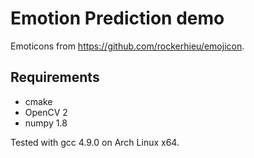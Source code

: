 # Emotion Prediction demo

Emoticons from https://github.com/rockerhieu/emojicon.

## Requirements

* cmake
* OpenCV 2
* numpy 1.8

Tested with gcc 4.9.0 on Arch Linux x64.
